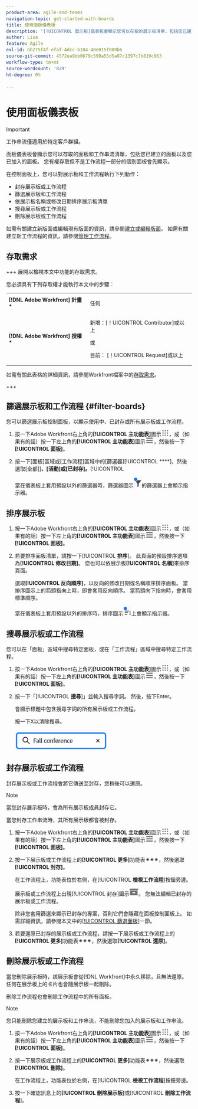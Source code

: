 ```yaml
---
product-area: agile-and-teams
navigation-topic: get-started-with-boards
title: 使用面板儀表板
description: '[!UICONTROL 展示板]儀表板會顯示您可以存取的展示板清單，包括您已建立的展示板和您已加入的展示板。'
author: Lisa
feature: Agile
exl-id: bb275f4f-efaf-4dcc-b184-40e015f089b6
source-git-commit: 4572ea9bb0679c599a55d5a87c1397c7b819c963
workflow-type: tm+mt
source-wordcount: '829'
ht-degree: 0%

---
```


# 使用面板儀表板

<!-- Audited: 1/2024 -->

>[!IMPORTANT]
>
>工作串流僅適用於特定客戶群組。

面板儀表板會顯示您可以存取的面板和工作串流清單，包括您已建立的面板以及您已加入的面板。 您有權存取但不是工作流程一部分的個別面板會先顯示。

在控制面板上，您可以對展示板和工作流程執行下列動作：

* 封存展示板或工作流程
* 篩選展示板和工作流程
* 依展示板名稱或修改日期排序展示板清單
* 搜尋展示板或工作流程
* 刪除展示板或工作流程

如需有關建立新版面或編輯現有版面的資訊，請參閱[建立或編輯版面](../../agile/get-started-with-boards/create-edit-board.md)。 如需有關建立新工作流程的資訊，請參閱[管理工作流程](/help/quicksilver/agile/use-boards-agile-planning-tools/manage-collections.md)。

## 存取需求

+++ 展開以檢視本文中功能的存取需求。

您必須具有下列存取權才能執行本文中的步驟：

<table style="table-layout:auto"> 
 <col> 
 <col> 
 <tbody> 
  <tr> 
   <td role="rowheader"><strong>[!DNL Adobe Workfront] 計畫*</strong></td> 
   <td> <p>任何</p> </td> 
  </tr> 
  <tr> 
   <td role="rowheader"><strong>[!DNL Adobe Workfront] 授權*</strong></td> 
   <td> 
   <p>新增：[！UICONTROL Contributor]或以上</p> 
   <p>或</p>
   <p>目前： [！UICONTROL Request]或以上</p>
   </td> 
  </tr> 
 </tbody> 
</table>

如需有關此表格的詳細資訊，請參閱Workfront檔案中的[存取需求](/help/quicksilver/administration-and-setup/add-users/access-levels-and-object-permissions/access-level-requirements-in-documentation.md)。

+++


## 篩選展示板和工作流程 {#filter-boards}

您可以篩選展示板控制面板，以顯示使用中、已封存或所有展示板或工作流程。

1. 按一下Adobe Workfront右上角的&#x200B;**[!UICONTROL 主功能表]**&#x200B;圖示![主功能表](/help/_includes/assets/main-menu-icon.png)，或（如果有的話）按一下左上角的&#x200B;**[!UICONTROL 主功能表]**&#x200B;圖示![主功能表](/help/_includes/assets/main-menu-icon-left-nav.png)，然後按一下&#x200B;**[!UICONTROL 面板]**。
1. 按一下[面板]區域或[工作流程]區域中的[篩選器][!UICONTROL ****]，然後選取[全部]]**、[活動]****或[已封存]****。**[!UICONTROL 

   當在儀表板上套用預設以外的篩選器時，篩選器圖示![已套用至儀表板](assets/boards-filterapplied-30x30.png)的篩選器上會顯示指示器。

## 排序展示板

1. 按一下Adobe Workfront右上角的&#x200B;**[!UICONTROL 主功能表]**&#x200B;圖示![主功能表](/help/_includes/assets/main-menu-icon.png)，或（如果有的話）按一下左上角的&#x200B;**[!UICONTROL 主功能表]**&#x200B;圖示![主功能表](/help/_includes/assets/main-menu-icon-left-nav.png)，然後按一下&#x200B;**[!UICONTROL 面板]**。
1. 若要排序面板清單，請按一下&#x200B;[!UICONTROL **排序**]。 此頁面的預設排序選項為&#x200B;**[!UICONTROL 修改日期]**。 您也可以依展示板&#x200B;**[!UICONTROL 名稱]**&#x200B;來排序頁面。

   選取&#x200B;**[!UICONTROL 反向順序]**，以反向的修改日期或名稱順序排序面板。 當排序圖示上的箭頭指向上時，即會套用反向順序。 當箭頭向下指向時，會套用標準順序。

   當在儀表板上套用預設以外的排序時，排序圖示![已套用排序](assets/sort-applied-boards.png)上會顯示指示器。

## 搜尋展示板或工作流程

您可以在「面板」區域中搜尋特定面板，或在「工作流程」區域中搜尋特定工作流程。

1. 按一下Adobe Workfront右上角的&#x200B;**[!UICONTROL 主功能表]**&#x200B;圖示![主功能表](/help/_includes/assets/main-menu-icon.png)，或（如果有的話）按一下左上角的&#x200B;**[!UICONTROL 主功能表]**&#x200B;圖示![主功能表](/help/_includes/assets/main-menu-icon-left-nav.png)，然後按一下&#x200B;**[!UICONTROL 面板]**。
1. 按一下「[!UICONTROL **搜尋**]」並輸入搜尋字詞。 然後，按下Enter。

   會顯示標題中包含搜尋字詞的所有展示板或工作流程。

   按一下X以清除搜尋。

   ![在儀表板上搜尋面板](assets/boards-searchbox.png)

## 封存展示板或工作流程

封存展示板或工作流程會將它傳送至封存，您稍後可以還原。

>[!NOTE]
>
>當您封存展示板時，會為所有展示板成員封存它。
>
>當您封存工作串流時，其所有展示板都會被封存。

1. 按一下Adobe Workfront右上角的&#x200B;**[!UICONTROL 主功能表]**&#x200B;圖示![主功能表](/help/_includes/assets/main-menu-icon.png)，或（如果有的話）按一下左上角的&#x200B;**[!UICONTROL 主功能表]**&#x200B;圖示![主功能表](/help/_includes/assets/main-menu-icon-left-nav.png)，然後按一下&#x200B;**[!UICONTROL 面板]**。
1. 按一下展示板或工作流程上的&#x200B;**[!UICONTROL 更多]**&#x200B;功能表![更多功能表](assets/more-icon-spectrum.png)，然後選取&#x200B;**[!UICONTROL 封存]**。

   在工作流程上，功能表位於右側，在&#x200B;[!UICONTROL **檢視工作流程**]&#x200B;按鈕旁邊。

   展示板或工作流程上出現[!UICONTROL 封存]圖示![封存](assets/archive-icon-spectrum-25x20.png)。 您無法編輯已封存的展示板或工作流程。

   除非您套用篩選來顯示已封存的專案，否則它們會隱藏在面板控制面板上。 如需詳細資訊，請參閱本文中的[[!UICONTROL 篩選面板]](#filter-boards)一節。

1. 若要還原已封存的展示板或工作流程，請按一下展示板或工作流程上的&#x200B;**[!UICONTROL 更多]**&#x200B;功能表![更多功能表圖示](assets/more-icon-spectrum.png)，然後選取&#x200B;**[!UICONTROL 還原]**。

## 刪除展示板或工作流程

當您刪除展示板時，該展示板會從[!DNL Workfront]中永久移除，且無法還原。 任何在展示板上的卡片也會隨展示板一起刪除。

刪除工作流程也會刪除工作流程中的所有面板。

>[!NOTE]
>
>您只能刪除您建立的展示板和工作串流，不能刪除您加入的展示板和工作串流。

1. 按一下Adobe Workfront右上角的&#x200B;**[!UICONTROL 主功能表]**&#x200B;圖示![主功能表](/help/_includes/assets/main-menu-icon.png)，或（如果有的話）按一下左上角的&#x200B;**[!UICONTROL 主功能表]**&#x200B;圖示![主功能表](/help/_includes/assets/main-menu-icon-left-nav.png)，然後按一下&#x200B;**[!UICONTROL 面板]**。
1. 按一下展示板或工作流程上的&#x200B;**[!UICONTROL 更多]**&#x200B;功能表![[!UICONTROL 更多功能表]](assets/more-icon-spectrum.png)，然後選取&#x200B;**[!UICONTROL 刪除]**。

   在工作流程上，功能表位於右側，在&#x200B;[!UICONTROL **檢視工作流程**]&#x200B;按鈕旁邊。

1. 按一下確認訊息上的&#x200B;**[!UICONTROL 刪除展示板]**&#x200B;或&#x200B;[!UICONTROL **刪除工作流程**]。

<!-- ## Move a board to a workstream

You can move a standalone board into a workstream, or move a board from one workstream to another workstream.

>[!NOTE]
>
>You can only move boards that you created, not boards that you were added to.

1. Click the **[!UICONTROL Main Menu]** icon ![](assets/main-menu-icon.png) in the upper-right corner of [!DNL Adobe Workfront], then click **[!UICONTROL Boards]**.
1. Click the **[!UICONTROL More]** menu ![[!UICONTROL More menu]](assets/more-icon-spectrum.png) on the board, and select [!UICONTROL **Move to workstream**].
1. Select which workstream to add the board to, and click [!UICONTROL **Move**].

   The board is moved into the workstream and no longer appears in the [!UICONTROL Boards] area.
   If you have not created a workstream yet, you are prompted to create one to move the board into.
-->
